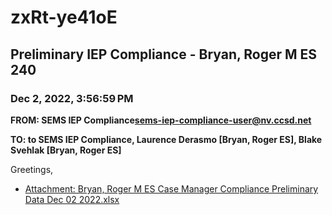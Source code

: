 # zxRt-ye41oE
## Preliminary IEP Compliance - Bryan, Roger M ES 240
### Dec 2, 2022, 3:56:59 PM
**FROM: SEMS IEP Compliance<sems-iep-compliance-user@nv.ccsd.net>**

**TO: to SEMS IEP Compliance, Laurence Derasmo [Bryan, Roger ES], Blake Svehlak [Bryan, Roger ES]**


Greetings, 





* [Attachment: Bryan, Roger M ES Case Manager Compliance Preliminary Data Dec 02 2022.xlsx](zxRt-ye41oE-attachment-1.xlsx)
